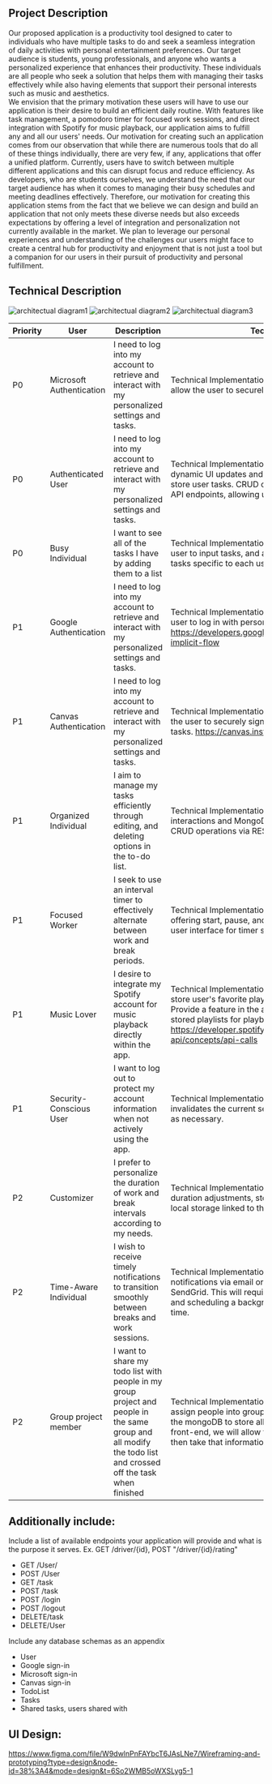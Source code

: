 ## Project Description 
Our proposed application is a productivity tool designed to cater to individuals who have multiple tasks to do and seek a seamless integration of daily activities with personal entertainment preferences. Our target audience is students, young professionals, and anyone who wants a personalized experience that enhances their productivity. These individuals are all people who seek a solution that helps them with managing their tasks effectively while also having elements that support their personal interests such as music and aesthetics.  
We envision that the primary motivation these users will have to use our application is their desire to build an efficient daily routine. With features like task management, a pomodoro timer for focused work sessions, and direct integration with Spotify for music playback, our application aims to fulfill any and all our users' needs.
Our motivation for creating such an application comes from our observation that while there are numerous tools that do all of these things individually, there are very few, if any, applications that offer a unified platform. Currently, users have to switch between multiple different applications and this can disrupt focus and reduce efficiency. 
As developers, who are students ourselves, we understand the need that our target audience has when it comes to managing their busy schedules and meeting deadlines effectively. Therefore, our motivation for creating this application stems from the fact that we believe we can design and build an application that not only meets these diverse needs but also exceeds expectations by offering a level of integration and personalization not currently available in the market. We plan to leverage our personal experiences and understanding of the challenges our users might face to create a central hub for productivity and enjoyment that is not just a tool but a companion for our users in their pursuit of productivity and personal fulfillment. 

## Technical Description

![architectual diagram1](./architectural_diagram/Screenshot%202024-02-08%20at%2012.51.25 PM.png)
![architectual diagram2](./architectural_diagram/Screenshot%202024-02-08%20at%2012.51.41 PM.png)
![architectual diagram3](./architectural_diagram/Screenshot%202024-02-08%20at%2012.51.53 PM.png)



| Priority | User                  | Description                                                                                                      | Technical Implementation                                                                                                                                                                                                                                                                                                                                                                                                 |
|----------|-----------------------|------------------------------------------------------------------------------------------------------------------|--------------------------------------------------------------------------------------------------------------------------------------------------------------------------------------------------------------------------------------------------------------------------------------------------------------------------------------------------------------------------------------------------------------------------|
| P0       | Microsoft Authentication | I need to log into my account to retrieve and interact with my personalized settings and tasks.                  | Technical Implementation: Use Microsoft’s authentication API to allow the user to securely sign in to their account.                                                                                                                                                                                                                                                                                                    |
| P0       | Authenticated User      | I need to log into my account to retrieve and interact with my personalized settings and tasks.                  | Technical Implementation: Use a front-end framework like React for dynamic UI updates and a back-end database like MongoDB to store user tasks. CRUD operations will be implemented via RESTful API endpoints, allowing users to see their to-do list in real-time.                                                                                                                                                    |
| P0       | Busy Individual         | I want to see all of the tasks I have by adding them to a list                                                   | Technical Implementation: Use a front-end framework to enable the user to input tasks, and a back-end database like MongoDB to store tasks specific to each user.                                                                                                                                                                                                                                                      |
| P1       | Google Authentication   | I need to log into my account to retrieve and interact with my personalized settings and tasks.                  | Technical Implementation: Use google authentication api to allow user to log in with personal information: https://developers.google.com/identity/protocols/oauth2/javascript-implicit-flow                                                                                                                                                                                                                             |
| P1       | Canvas Authentication   | I need to log into my account to retrieve and interact with my personalized settings and tasks.                  | Technical Implementation: Use Canvas authentication API to allow the user to securely sign into their account and retrieve current tasks. https://canvas.instructure.com/doc/api/                                                                                                                                                                                                                                      |
| P1       | Organized Individual    | I aim to manage my tasks efficiently through editing, and deleting options in the to-do list.                    | Technical Implementation: Utilize React for dynamic user interface interactions and MongoDB to store user tasks, supporting real-time CRUD operations via RESTful APIs.                                                                                                                                                                                                                                                |
| P1       | Focused Worker          | I seek to use an interval timer to effectively alternate between work and break periods.                         | Technical Implementation: Use JavaScript for timer mechanics, offering start, pause, and reset capabilities, with live updates on the user interface for timer states.                                                                                                                                                                                                                                                 |
| P1       | Music Lover             | I desire to integrate my Spotify account for music playback directly within the app.                             | Technical Implementation: Utilize Spotify's Web API to fetch and store user's favorite playlists in the database linked to their account. Provide a feature in the app's UI for users to view and select their stored playlists for playback. https://developer.spotify.com/documentation/web-api/concepts/api-calls                                                                                                      |
| P1       | Security-Conscious User | I want to log out to protect my account information when not actively using the app.                             | Technical Implementation: Create a logout feature that securely invalidates the current session or JWT, clearing cookies or tokens as necessary.                                                                                                                                                                                                                                                                        |
| P2       | Customizer              | I prefer to personalize the duration of work and break intervals according to my needs.                          | Technical Implementation: Offer a customizable settings page for duration adjustments, storing these preferences in the database or local storage linked to the user's account.                                                                                                                                                                                                                                         |
| P2       | Time-Aware Individual   | I wish to receive timely notifications to transition smoothly between breaks and work sessions.                  | Technical Implementation: Implement a reminder system that sends notifications via email or SMS using third-party APIs like Twilio or SendGrid. This will require storing reminder times in the database and scheduling a background job to send notifications at the right time.                                                                                                                                       |
| P2       | Group project member    | I want to share my todo list with people in my group project and people in the same group and all modify the todo list and crossed off the task when finished | Technical Implementation: Option1: Working with the canvas api to assign people into groups and then create a new collection group in the mongoDB to store all userId for specific groups. Option 2: In the front-end, we will allow the user to input all people in a group, we then take that information and store them into the mongoDB.                                                                            |




## Additionally include:
Include a list of available endpoints your application will provide and what is the purpose it serves. Ex. GET /driver/{id}, POST "/driver/{id}/rating"
- GET /User/
- POST /User
- GET /task
- POST /task
- POST /login
- POST /logout
- DELETE/task
- DELETE/User

Include any database schemas as an appendix
- User
- Google sign-in
- Microsoft sign-in
- Canvas sign-in
- TodoList
- Tasks
- Shared tasks, users shared with

## UI Design: 
https://www.figma.com/file/W9dwlnPnFAYbcT6JAsLNe7/Wireframing-and-prototyping?type=design&node-id=38%3A4&mode=design&t=6So2WMB5oWXSLyg5-1
